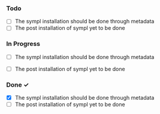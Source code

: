 ### Todo

- [ ] The sympl installation should be done through metadata
- [ ] The post installation of sympl yet to be done

### In Progress  

- [ ] The sympl installation should be done through metadata
- [ ] The post installation of sympl yet to be done


### Done ✓  

- [X] The sympl installation should be done through metadata
- [ ] The post installation of sympl yet to be done
